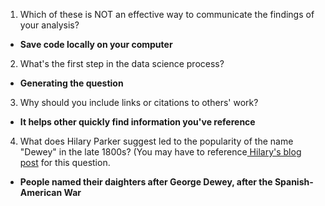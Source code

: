 1. Which of these is NOT an effective way to communicate the findings of your analysis?
  - **Save code locally on your computer**

2. What's the first step in the data science process?
  - **Generating the question**

3. Why should you include links or citations to others' work?
  - **It helps other quickly find information you've reference**

4. What does Hilary Parker suggest led to the popularity of the name "Dewey" in the late 1800s? (You may have to reference[ Hilary's blog post](https://hilaryparker.com/2013/01/30/hilary-the-most-poisoned-baby-name-in-us-history/) for this question.
  - **People named their daighters after George Dewey, after the Spanish-American War**

